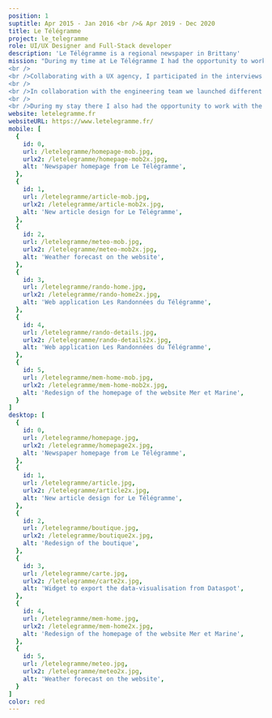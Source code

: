 ```yaml
---
position: 1
suptitle: Apr 2015 - Jan 2016 <br />& Apr 2019 - Dec 2020
title: Le Télégramme
project: le_telegramme
role: UI/UX Designer and Full-Stack developer
description: 'Le Télégramme is a regional newspaper in Brittany'
mission: "During my time at Le Télégramme I had the opportunity to work on a lot of projects. My main mission was to design and integrating my design in the website.
<br />
<br />Collaborating with a UX agency, I participated in the interviews of users for the new website. On the basis of the UX analysis I then designed new screens, sections and categories for the website. 
<br />
<br />In collaboration with the engineering team we launched different web apps: <a href='https://randonnee.letelegramme.fr/'>Les Randonnées du Télégramme</a>, Les Festivals de l'été and <a href='https://plages.letelegramme.fr'>Tous à la plage</a>.
<br />
<br />During my stay there I also had the opportunity to work with the marketing team on a simplified e-shop and user account design."
website: letelegramme.fr
websiteURL: https://www.letelegramme.fr/
mobile: [
  {
    id: 0,
    url: /letelegramme/homepage-mob.jpg,
    urlx2: /letelegramme/homepage-mob2x.jpg,
    alt: 'Newspaper homepage from Le Télégramme',
  },
  {
    id: 1,
    url: /letelegramme/article-mob.jpg,
    urlx2: /letelegramme/article-mob2x.jpg,
    alt: 'New article design for Le Télégramme',
  },
  {
    id: 2,
    url: /letelegramme/meteo-mob.jpg,
    urlx2: /letelegramme/meteo-mob2x.jpg,
    alt: 'Weather forecast on the website',
  },
  {
    id: 3,
    url: /letelegramme/rando-home.jpg,
    urlx2: /letelegramme/rando-home2x.jpg,
    alt: 'Web application Les Randonnées du Télégramme',
  },
  {
    id: 4,
    url: /letelegramme/rando-details.jpg,
    urlx2: /letelegramme/rando-details2x.jpg,
    alt: 'Web application Les Randonnées du Télégramme',
  },
  {
    id: 5,
    url: /letelegramme/mem-home-mob.jpg,
    urlx2: /letelegramme/mem-home-mob2x.jpg,
    alt: 'Redesign of the homepage of the website Mer et Marine',
  }
]
desktop: [
  {
    id: 0,
    url: /letelegramme/homepage.jpg,
    urlx2: /letelegramme/homepage2x.jpg,
    alt: 'Newspaper homepage from Le Télégramme',
  },
  {
    id: 1,
    url: /letelegramme/article.jpg,
    urlx2: /letelegramme/article2x.jpg,
    alt: 'New article design for Le Télégramme',
  },
  {
    id: 2,
    url: /letelegramme/boutique.jpg,
    urlx2: /letelegramme/boutique2x.jpg,
    alt: 'Redesign of the boutique',
  },
  {
    id: 3,
    url: /letelegramme/carte.jpg,
    urlx2: /letelegramme/carte2x.jpg,
    alt: 'Widget to export the data-visualisation from Dataspot',
  },
  {
    id: 4,
    url: /letelegramme/mem-home.jpg,
    urlx2: /letelegramme/mem-home2x.jpg,
    alt: 'Redesign of the homepage of the website Mer et Marine',
  },
  {
    id: 5,
    url: /letelegramme/meteo.jpg,
    urlx2: /letelegramme/meteo2x.jpg,
    alt: 'Weather forecast on the website',
  }
]
color: red
---
```

